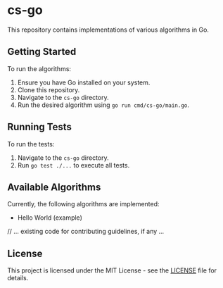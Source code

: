 # cs-go

This repository contains implementations of various algorithms in Go.

## Getting Started

To run the algorithms:

1. Ensure you have Go installed on your system.
2. Clone this repository.
3. Navigate to the `cs-go` directory.
4. Run the desired algorithm using `go run cmd/cs-go/main.go`.

## Running Tests

To run the tests:

1. Navigate to the `cs-go` directory.
2. Run `go test ./...` to execute all tests.

## Available Algorithms

Currently, the following algorithms are implemented:

- Hello World (example)

// ... existing code for contributing guidelines, if any ...

## License

This project is licensed under the MIT License - see the [LICENSE](LICENSE) file for details.
